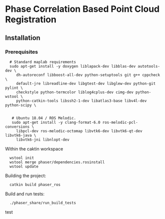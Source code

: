 # Phase Correlation Based Point Cloud Registration

## Installation

### Prerequisites 

```
  # Standard maplab requirements 
  sudo apt-get install -y doxygen liblapack-dev libblas-dev autotools-dev \
     dh-autoreconf libboost-all-dev python-setuptools git g++ cppcheck \
     default-jre libreadline-dev libgtest-dev libglew-dev python-git pylint \
     checkstyle python-termcolor liblog4cplus-dev cimg-dev python-wstool \
     python-catkin-tools libssh2-1-dev libatlas3-base libv4l-dev python-scipy \
     

   # Ubuntu 18.04 / ROS Melodic.
   sudo apt-get install -y clang-format-6.0 ros-melodic-pcl-conversions \
     libpcl-dev ros-melodic-octomap libvtk6-dev libvtk6-qt-dev libvtk6-java \
     libvtk6-jni libnlopt-dev
```

Within the caktin workspace

```
  wstool init
  wstool merge phaser/dependencies.rosinstall
  wstool update
```

Building the project:

```
  catkin build phaser_ros
```

Build and run tests: 

```
  ./phaser_share/run_build_tests
```

test
